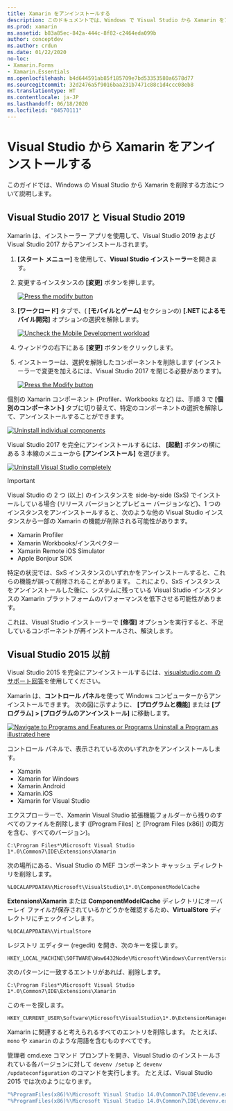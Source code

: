 ```yaml
---
title: Xamarin をアンインストールする
description: このドキュメントでは、Windows で Visual Studio から Xamarin をアンインストールする方法について説明します。
ms.prod: xamarin
ms.assetid: b83a85ec-842a-444c-8f82-c2464eda099b
author: conceptdev
ms.author: crdun
ms.date: 01/22/2020
no-loc:
- Xamarin.Forms
- Xamarin.Essentials
ms.openlocfilehash: b4d644591ab85f185709e7bd53353580a6578d77
ms.sourcegitcommit: 32d2476a5f9016baa231b7471c88c1d4ccc08eb8
ms.translationtype: HT
ms.contentlocale: ja-JP
ms.lasthandoff: 06/18/2020
ms.locfileid: "84570111"
---
```

# <a name="uninstall-xamarin-from-visual-studio"></a>Visual Studio から Xamarin をアンインストールする

このガイドでは、Windows の Visual Studio から Xamarin を削除する方法について説明します。

<a name="uninstallvs2017"></a>

## <a name="visual-studio-2019-and-visual-studio-2017"></a>Visual Studio 2017 と Visual Studio 2019

Xamarin は、インストーラー アプリを使用して、Visual Studio 2019 および Visual Studio 2017 からアンインストールされます。

1. **[スタート メニュー]** を使用して、**Visual Studio インストーラー**を開きます。

2. 変更するインスタンスの **[変更]** ボタンを押します。

    [![](uninstalling-xamarin-images/vs2017-02-sml.png "Press the modify button")](uninstalling-xamarin-images/vs2017-02.png#lightbox)

3. **[ワークロード]** タブで、( **[モバイルとゲーム]** セクションの) **[.NET によるモバイル開発]** オプションの選択を解除します。

    [![](uninstalling-xamarin-images/vs2017-03-sml.png "Uncheck the Mobile Development workload")](uninstalling-xamarin-images/vs2017-03.png#lightbox)

4. ウィンドウの右下にある **[変更]** ボタンをクリックします。

5. インストーラーは、選択を解除したコンポーネントを削除します (インストーラーで変更を加えるには、Visual Studio 2017 を閉じる必要があります)。

    [![](uninstalling-xamarin-images/vs2017-04-sml.png "Press the Modify button")](uninstalling-xamarin-images/vs2017-04.png#lightbox)

個別の Xamarin コンポーネント (Profiler、Workbooks など) は、手順 3 で **[個別のコンポーネント]** タブに切り替えて、特定のコンポーネントの選択を解除して、アンインストールすることができます。

[![](uninstalling-xamarin-images/vs2017-components-sml.png "Uninstall individual components")](uninstalling-xamarin-images/vs2017-components.png#lightbox)

Visual Studio 2017 を完全にアンインストールするには、 **[起動]** ボタンの横にある 3 本線のメニューから **[アンインストール]** を選びます。

[![](uninstalling-xamarin-images/vs2017-uninstall-sml.png "Uninstall Visual Studio completely")](uninstalling-xamarin-images/vs2017-uninstall.png#lightbox)

> [!IMPORTANT]
> Visual Studio の 2 つ (以上) のインスタンスを side-by-side (SxS) でインストールしている場合 (リリース バージョンとプレビュー バージョンなど)、1 つのインスタンスをアンインストールすると、次のような他の Visual Studio インスタンスから一部の Xamarin の機能が削除される可能性があります。
>
> - Xamarin Profiler
> - Xamarin Workbooks/インスペクター
> - Xamarin Remote iOS Simulator
> - Apple Bonjour SDK
>
> 特定の状況では、SxS インスタンスのいずれかをアンインストールすると、これらの機能が誤って削除されることがあります。 これにより、SxS インスタンスをアンインストールした後に、システムに残っている Visual Studio インスタンスの Xamarin プラットフォームのパフォーマンスを低下させる可能性があります。
>
>これは、Visual Studio インストーラーで **[修復]** オプションを実行すると、不足しているコンポーネントが再インストールされ、解決します。

<a name="uninstallvs2015"></a>

## <a name="visual-studio-2015-and-earlier"></a>Visual Studio 2015 以前

Visual Studio 2015 を完全にアンインストールするには、[visualstudio.com のサポート回答](https://visualstudio.microsoft.com/vs/support/vs2015/uninstall-visual-studio-2015/)を使用してください。

Xamarin は、**コントロール パネル**を使って Windows コンピューターからアンインストールできます。 次の図に示すように、 **[プログラムと機能]** または **[プログラム] > [プログラムのアンインストール]** に移動します。

 [![](uninstalling-xamarin-images/image3.png "Navigate to Programs and Features or Programs  Uninstall a Program as illustrated here")](uninstalling-xamarin-images/image3.png#lightbox)

コントロール パネルで、表示されている次のいずれかをアンインストールします。

- Xamarin
- Xamarin for Windows
- Xamarin.Android
- Xamarin.iOS
- Xamarin for Visual Studio

エクスプローラーで、Xamarin Visual Studio 拡張機能フォルダーから残りのすべてのファイルを削除します ([Program Files] と [Program Files (x86)] の両方を含む、すべてのバージョン)。

```
C:\Program Files*\Microsoft Visual Studio 1*.0\Common7\IDE\Extensions\Xamarin
```

次の場所にある、Visual Studio の MEF コンポーネント キャッシュ ディレクトリを削除します。

```
%LOCALAPPDATA%\Microsoft\VisualStudio\1*.0\ComponentModelCache
```

**Extensions\Xamarin** または **ComponentModelCache** ディレクトリにオーバーレイ ファイルが保存されているかどうかを確認するため、**VirtualStore** ディレクトリにチェックインします。

```
%LOCALAPPDATA%\VirtualStore
```

レジストリ エディター (regedit) を開き、次のキーを探します。

```
HKEY_LOCAL_MACHINE\SOFTWARE\Wow6432Node\Microsoft\Windows\CurrentVersion\SharedDlls
```

次のパターンに一致するエントリがあれば、削除します。

```
C:\Program Files*\Microsoft Visual Studio 1*.0\Common7\IDE\Extensions\Xamarin
```

このキーを探します。

```
HKEY_CURRENT_USER\Software\Microsoft\VisualStudio\1*.0\ExtensionManager\PendingDeletions
```

Xamarin に関連すると考えられるすべてのエントリを削除します。 たとえば、`mono` や `xamarin` のような用語を含むものすべてです。

管理者 cmd.exe コマンド プロンプトを開き、Visual Studio のインストールされている各バージョンに対して `devenv /setup` と `devenv /updateconfiguration` のコマンドを実行します。 たとえば、Visual Studio 2015 では次のようになります。

```cmd
"%ProgramFiles(x86)%\Microsoft Visual Studio 14.0\Common7\IDE\devenv.exe" /setup
"%ProgramFiles(x86)%\Microsoft Visual Studio 14.0\Common7\IDE\devenv.exe" /updateconfiguration
```
